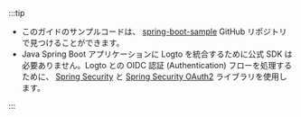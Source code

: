 :::tip

- このガイドのサンプルコードは、 [spring-boot-sample](https://github.com/logto-io/spring-boot-sample) GitHub リポジトリで見つけることができます。
- Java Spring Boot アプリケーションに Logto を統合するために公式 SDK は必要ありません。Logto との OIDC 認証 (Authentication) フローを処理するために、 [Spring Security](https://spring.io/projects/spring-security) と [Spring Security OAuth2](https://spring.io/guides/tutorials/spring-boot-oauth2) ライブラリを使用します。

:::
